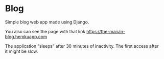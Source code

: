 # Blog
Simple blog web app made using Django.

You also can see the page with that link https://the-marian-blog.herokuapp.com 

The application “sleeps” after 30 minutes of inactivity. The first access after it might be slow.
